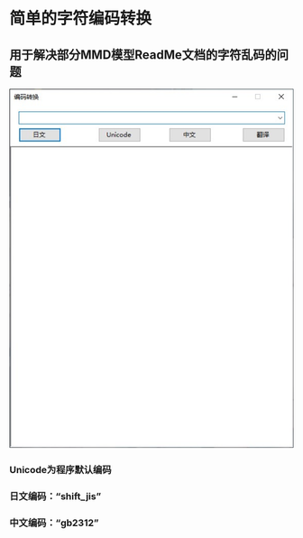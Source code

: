 # 简单的字符编码转换
## 用于解决部分MMD模型ReadMe文档的字符乱码的问题

![程序截图](https://raw.githubusercontent.com/In-clude/Character-encoding/master/%E6%88%AA%E5%9B%BE/%E7%A8%8B%E5%BA%8F%E6%88%AA%E5%9B%BE0.jpg?token=AHGP3W5TZVZCP5E5MS2ECLK67GGEI)
### Unicode为程序默认编码
### 日文编码：“shift_jis”
### 中文编码：“gb2312”
